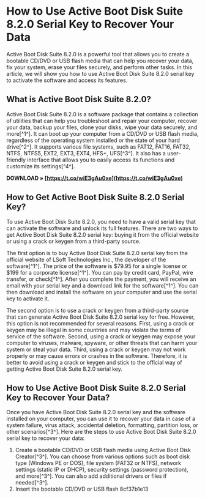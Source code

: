
 
# How to Use Active Boot Disk Suite 8.2.0 Serial Key to Recover Your Data
 
Active Boot Disk Suite 8.2.0 is a powerful tool that allows you to create a bootable CD/DVD or USB flash media that can help you recover your data, fix your system, erase your files securely, and perform other tasks. In this article, we will show you how to use Active Boot Disk Suite 8.2.0 serial key to activate the software and access its features.
 
## What is Active Boot Disk Suite 8.2.0?
 
Active Boot Disk Suite 8.2.0 is a software package that contains a collection of utilities that can help you troubleshoot and repair your computer, recover your data, backup your files, clone your disks, wipe your data securely, and more[^1^]. It can boot up your computer from a CD/DVD or USB flash media, regardless of the operating system installed or the state of your hard drive[^2^]. It supports various file systems, such as FAT12, FAT16, FAT32, NTFS, NTFS5, EXT2, EXT3, EXT4, HFS+, UFS[^3^]. It also has a user-friendly interface that allows you to easily access its functions and customize its settings[^4^].
 
**DOWNLOAD » [https://t.co/wiE3gAu0xe](https://t.co/wiE3gAu0xe)**


 
## How to Get Active Boot Disk Suite 8.2.0 Serial Key?
 
To use Active Boot Disk Suite 8.2.0, you need to have a valid serial key that can activate the software and unlock its full features. There are two ways to get Active Boot Disk Suite 8.2.0 serial key: buying it from the official website or using a crack or keygen from a third-party source.
 
The first option is to buy Active Boot Disk Suite 8.2.0 serial key from the official website of LSoft Technologies Inc., the developer of the software[^1^]. The price of the software is $79.95 for a single license or $199 for a corporate license[^1^]. You can pay by credit card, PayPal, wire transfer, or check[^1^]. After you complete the payment, you will receive an email with your serial key and a download link for the software[^1^]. You can then download and install the software on your computer and use the serial key to activate it.
 
The second option is to use a crack or keygen from a third-party source that can generate Active Boot Disk Suite 8.2.0 serial key for free. However, this option is not recommended for several reasons. First, using a crack or keygen may be illegal in some countries and may violate the terms of service of the software. Second, using a crack or keygen may expose your computer to viruses, malware, spyware, or other threats that can harm your system or steal your data. Third, using a crack or keygen may not work properly or may cause errors or crashes in the software. Therefore, it is better to avoid using a crack or keygen and stick to the official way of getting Active Boot Disk Suite 8.2.0 serial key.
 
## How to Use Active Boot Disk Suite 8.2.0 Serial Key to Recover Your Data?
 
Once you have Active Boot Disk Suite 8.2.0 serial key and the software installed on your computer, you can use it to recover your data in case of a system failure, virus attack, accidental deletion, formatting, partition loss, or other scenarios[^3^]. Here are the steps to use Active Boot Disk Suite 8.2.0 serial key to recover your data:
 
1. Create a bootable CD/DVD or USB flash media using Active Boot Disk Creator[^3^]. You can choose from various options such as boot disk type (Windows PE or DOS), file system (FAT32 or NTFS), network settings (static IP or DHCP), security settings (password protection), and more[^3^]. You can also add additional drivers or files if needed[^3^].
2. Insert the bootable CD/DVD or USB flash 8cf37b1e13


